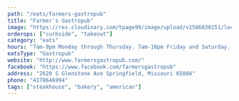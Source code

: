 ```yaml
---
path: "/eats/farmers-gastropub"
title: "Farmer's Gastropub"
image: "https://res.cloudinary.com/tpage99/image/upload/v1586830151/local417eats/local417eatslogo.png"
orderops: ["curbside", "takeout"]
category: "eats"
hours: "7am-9pm Monday through Thursday. 7am-10pm Friday and Saturday. 9am-3pm Sunday"
eatsType: "Gastropub"
website: "http://www.farmersgastropub.com/"
facebook: "https://www.facebook.com/farmersgastropub"
address: "2620 S Glenstone Ave Springfield, Missouri 65804"
phone: "4178646994"
tags: ["steakhouse", "bakery", "american"]
---
```

